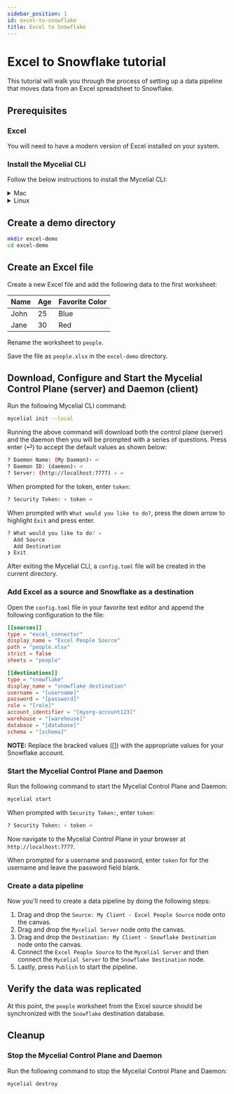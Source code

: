 ```yaml
---
sidebar_position: 1
id: excel-to-snowflake
title: Excel to Snowflake
---
```


# Excel to Snowflake tutorial

This tutorial will walk you through the process of setting up a data pipeline
that moves data from an Excel spreadsheet to Snowflake.

## Prerequisites

### Excel

You will need to have a modern version of Excel installed on your system.

### Install the Mycelial CLI

Follow the below instructions to install the Mycelial CLI:

<details>
  <summary>Mac</summary>

  ```sh
  brew install mycelial/tap/mycelial
  ```

</details>

<details>
  <summary>Linux</summary>

  <details>
  <summary>Debian Based Linux x86_64</summary>

  ```sh
  curl -L https://github.com/mycelial/cli/releases/latest/download/mycelial-v-1.x86_64.deb --output mycelial_amd64.deb
  dpkg -i ./mycelial_amd64.deb
  ```

  </details>

  <details>
  <summary>Debian Based Linux ARM64</summary>

  ```sh
  curl -L https://github.com/mycelial/cli/releases/latest/download/mycelial-v-1.arm64.deb --output mycelial_arm64.deb
  dpkg -i ./mycelial_arm64.deb
  ```

  </details>

  <details>
  <summary>Debian Based Linux ARM</summary>

  ```sh
  curl -L https://github.com/mycelial/cli/releases/latest/download/mycelial-v-1.armhf.deb --output mycelial_armhf.deb
  dpkg -i ./mycelial_armhf.deb
  ```

  </details>

  <details>
  <summary>Redhat Based Linux x86_64</summary>

  ```sh
  yum install https://github.com/mycelial/cli/releases/latest/download/mycelial-v-1.x86_64.rpm 
  ```

  </details>

  <details>
  <summary>Redhat Based Linux ARM64</summary>

  ```sh
  yum install https://github.com/mycelial/cli/releases/latest/download/mycelial-v-1.arm64.rpm 
  ```

  </details>

  <details>
  <summary>Redhat Based Linux ARM</summary>

  ```sh
  yum install https://github.com/mycelial/cli/releases/latest/download/mycelial-v-1.armhf.rpm
  ```

  </details>

</details>


## Create a demo directory

```sh
mkdir excel-demo
cd excel-demo
```

## Create an Excel file

Create a new Excel file and add the following data to the first worksheet:

| Name | Age | Favorite Color |
| ---- | --- | -------------- |
| John | 25  | Blue           |
| Jane | 30  | Red            |

Rename the worksheet to `people`.

Save the file as `people.xlsx` in the `excel-demo` directory.

## Download, Configure and Start the Mycelial Control Plane (server) and Daemon (client)

Run the following Mycelial CLI command:

```sh
mycelial init --local
```

Running the above command will download both the control plane (server) and the
daemon then you will be prompted with a series of questions. Press enter (⏎) to
accept the default values as shown below:

```sh
? Daemon Name: (My Daemon)› ⏎
? Daemon ID: (daemon)› ⏎
? Server: (http://localhost:7777) › ⏎
```

When prompted for the token, enter `token`:

```sh
? Security Token: › token ⏎
```

When prompted with `What would you like to do?`, press the down arrow to
highlight `Exit` and press enter.

```sh
? What would you like to do? ›
  Add Source
  Add Destination
❯ Exit
```

After exiting the Mycelial CLI, a `config.toml` file will be created in the current
directory. 

### Add Excel as a source and Snowflake as a destination

Open the `config.toml` file in your favorite text editor and append the
following configuration to the file:

```toml
[[sources]]
type = "excel_connector"
display_name = "Excel People Source"
path = "people.xlsx" 
strict = false
sheets = "people"

[[destinations]]
type = "snowflake"
display_name = "snowflake destination"
username = "[username]"
password = "[password]"
role = "[role]"
account_identifier = "[myorg-account123]"
warehouse = "[warehouse]"
database = "[database]"
schema = "[schema]"
```

**NOTE:** Replace the bracked values ([]) with the appropriate values for your
Snowflake account.

### Start the Mycelial Control Plane and Daemon

Run the following command to start the Mycelial Control Plane and Daemon:

```sh
mycelial start
```

When prompted with `Security Token:`, enter `token`:

```sh
? Security Token: › token ⏎
```

Now navigate to the Mycelial Control Plane in your browser at `http://localhost:7777`.

When prompted for a username and password, enter `token` for for the username
and leave the password field blank.

### Create a data pipeline

Now you'll need to create a data pipeline by doing the following steps:

1. Drag and drop the `Source: My Client - Excel People Source` node onto the canvas.
2. Drag and drop the `Mycelial Server` node onto the canvas.
3. Drag and drop the `Destination: My Client - Snowflake Destination` node onto the canvas.
4. Connect the `Excel People Source` to the `Mycelial Server` and then connect the `Mycelial Server` to the `Snowflake Destination` node.
5. Lastly, press `Publish` to start the pipeline.

## Verify the data was replicated

At this point, the `people` worksheet from the Excel source should be
synchronized with the `Snowflake` destination database.

## Cleanup

### Stop the Mycelial Control Plane and Daemon

Run the following command to stop the Mycelial Control Plane and Daemon:

```sh
mycelial destroy
```
